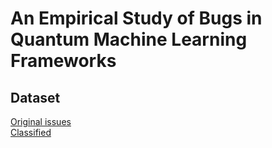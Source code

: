 # An Empirical Study of Bugs in Quantum Machine Learning Frameworks  

## Dataset
[Original issues]()  
[Classified]()  
